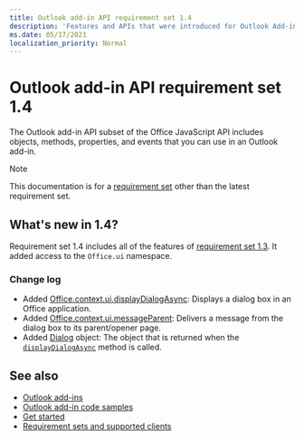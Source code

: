 ```yaml
---
title: Outlook add-in API requirement set 1.4
description: 'Features and APIs that were introduced for Outlook Add-ins and the Office JavaScript APIs as part of Mailbox API 1.4.'
ms.date: 05/17/2021
localization_priority: Normal
---
```


# Outlook add-in API requirement set 1.4

The Outlook add-in API subset of the Office JavaScript API includes objects, methods, properties, and events that you can use in an Outlook add-in.

> [!NOTE]
> This documentation is for a [requirement set](../../requirement-sets/outlook-api-requirement-sets.md) other than the latest requirement set.

## What's new in 1.4?

Requirement set 1.4 includes all of the features of [requirement set 1.3](../requirement-set-1.3/outlook-requirement-set-1.3.md). It added access to the `Office.ui` namespace.

### Change log

- Added [Office.context.ui.displayDialogAsync](/javascript/api/office/office.ui#displaydialogasync-startaddress--options--callback-): Displays a dialog box in an Office application.
- Added [Office.context.ui.messageParent](/javascript/api/office/office.ui#messageparent-message-): Delivers a message from the dialog box to its parent/opener page.
- Added [Dialog](/javascript/api/office/office.dialog) object: The object that is returned when the [`displayDialogAsync`](/javascript/api/office/office.ui#displaydialogasync-startaddress--options--callback-) method is called.

## See also

- [Outlook add-ins](../../../outlook/outlook-add-ins-overview.md)
- [Outlook add-in code samples](https://developer.microsoft.com/outlook/gallery/?filterBy=Outlook,Samples,Add-ins)
- [Get started](../../../quickstarts/outlook-quickstart.md)
- [Requirement sets and supported clients](../../requirement-sets/outlook-api-requirement-sets.md)
